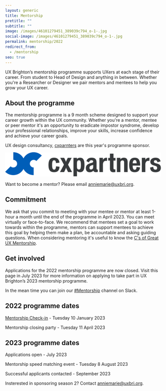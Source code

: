 ```yaml
---
layout: generic
title: Mentorship
pretitle: ""
subtitle: ""
image: /images/46101279451_389039c794_o-1-.jpg
social-image: /images/46101279451_389039c794_o-1-.jpg
permalink: mentorship/2022
redirect_from:
  - /mentorship
seo: true
---
```

U﻿X Brighton’s mentorship programme supports UXers at each stage of their career. From student to Head of Design and anything in between. Whether you're a Researcher or Designer we pair mentors and mentees to help you grow your UX career. 

## A﻿bout the programme

T﻿he mentorship programme is a 9 month scheme designed to support your career growth within the UX community. Whether you're a mentor, mentee or peer mentor it's an opportunity to eradicate impostor syndrome, develop your professional relationships, improve your skills, increase confidence and achieve your career goals. 

U﻿X design consultancy, [cxparnters](https://www.cxpartners.co.uk/) are this year's programme sponsor. 

<img src="/images/cxpartners_logo_blue-black-1-.png" alt="cxpartners logo" class="image-align-right"/>

Want to become a mentor? Please email [anniemarie@uxbri.org](anniemarie@uxbri.org). 

## C﻿ommitment

We ask that you commit to meeting with your mentee or mentor at least 1-hour a month until the end of the programme in April 2023. You can meet virtually or face-to-face. We recommend that mentees set a goal to work towards within the programme, mentors can support mentees to achieve this goal by helping them make a plan, be accountable and asking guiding questions. When considering mentoring it's useful to know the [C's of Great UX Mentorship](https://youtu.be/0tZomurxE0w).

## Get involved

Applications for the 2022 mentorship programme are now closed. Visit this page in July 2023 for more information on applying to take part in UX Brighton’s 2023 mentorship programme. 

In the mean time you can join our [\#Mentorship](https://uxbri.slack.com/channels/mentorship) channel on Slack. 

## 2022 programme dates

[Mentorship Check-in](https://uxbri.org/mentorship-check-in) - Tuesday 10 January 2023

M﻿entorship closing party - Tuesday 11 April 2023

## 2023 programme dates

Applications o﻿pen - July 2023

M﻿entorship speed matching event - Tuesday 8 August 2023

S﻿uccessful applicants contacted - September 2023

Insterested in sponsoring season 2? Contact [anniemarie@uxbri.org](anniemarie@uxbri.org).
